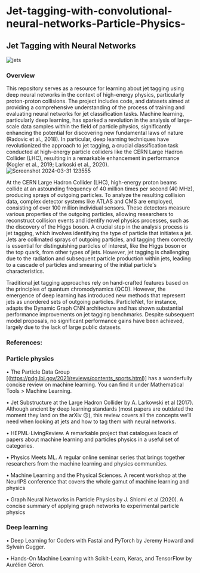 # Jet-tagging-with-convolutional-neural-networks-Particle-Physics-
## Jet Tagging with Neural Networks
![jets](https://github.com/Anushka091922/Jet-tagging-with-convolutional-neural-networks-Particle-Physics-/assets/114327511/d1a5cdb2-ac75-46ba-ada0-5c617e7e2044)


### Overview
This repository serves as a resource for learning about jet tagging using deep neural networks in the context of high-energy physics, particularly proton-proton collisions. The project includes code, and datasets aimed at providing a comprehensive understanding of the process of training and evaluating neural networks for jet classification tasks.
Machine learning, particularly deep learning, has sparked a revolution in the analysis of large-scale data samples within the field of particle physics, significantly enhancing the potential for discovering new fundamental laws of nature (Radovic et al., 2018). In particular, deep learning techniques have revolutionized the approach to jet tagging, a crucial classification task conducted at high-energy particle colliders like the CERN Large Hadron Collider (LHC), resulting in a remarkable enhancement in performance (Kogler et al., 2019; Larkoski et al., 2020).
![Screenshot 2024-03-31 123555](https://github.com/Anushka091922/Jet-tagging-with-convolutional-neural-networks-Particle-Physics-/assets/114327511/f3016aa4-c44e-45a8-bd9b-82766895d859)
 
At the CERN Large Hadron Collider (LHC), high-energy proton beams collide at an astounding frequency of 40 million times per second (40 MHz), producing sprays of outgoing particles. To analyze the resulting collision data, complex detector systems like ATLAS and CMS are employed, consisting of over 100 million individual sensors. These detectors measure various properties of the outgoing particles, allowing researchers to reconstruct collision events and identify novel physics processes, such as the discovery of the Higgs boson.
A crucial step in the analysis process is jet tagging, which involves identifying the type of particle that initiates a jet. Jets are collimated sprays of outgoing particles, and tagging them correctly is essential for distinguishing particles of interest, like the Higgs boson or the top quark, from other types of jets. However, jet tagging is challenging due to the radiation and subsequent particle production within jets, leading to a cascade of particles and smearing of the initial particle's characteristics.

Traditional jet tagging approaches rely on hand-crafted features based on the principles of quantum chromodynamics (QCD). However, the emergence of deep learning has introduced new methods that represent jets as unordered sets of outgoing particles. ParticleNet, for instance, adapts the Dynamic Graph CNN architecture and has shown substantial performance improvements on jet tagging benchmarks. Despite subsequent model proposals, no significant performance gains have been achieved, largely due to the lack of large public datasets.

### References:
### Particle physics
•	The Particle Data Group [(https://pdg.lbl.gov/2021/reviews/contents_sports.html)] has a wonderfully concise review on machine learning. You can find it under Mathematical Tools > Machine Learning.

•	Jet Substructure at the Large Hadron Collider by A. Larkowski et al (2017). Although ancient by deep learning standards (most papers are outdated the moment they land on the arXiv 🙃), this review covers all the concepts we’ll need when looking at jets and how to tag them with neural networks.

•	HEPML-LivingReview. A remarkable project that catalogues loads of papers about machine learning and particles physics in a useful set of categories.

•	Physics Meets ML. A regular online seminar series that brings together researchers from the machine learning and physics communities.

•	Machine Learning and the Physical Sciences. A recent workshop at the NeurIPS conference that covers the whole gamut of machine learning and physics

•	Graph Neural Networks in Particle Physics by J. Shlomi et al (2020). A concise summary of applying graph networks to experimental particle physics

### Deep learning
•	Deep Learning for Coders with Fastai and PyTorch by Jeremy Howard and Sylvain Gugger. 

•	Hands-On Machine Learning with Scikit-Learn, Keras, and TensorFlow by Aurélien Géron. 



